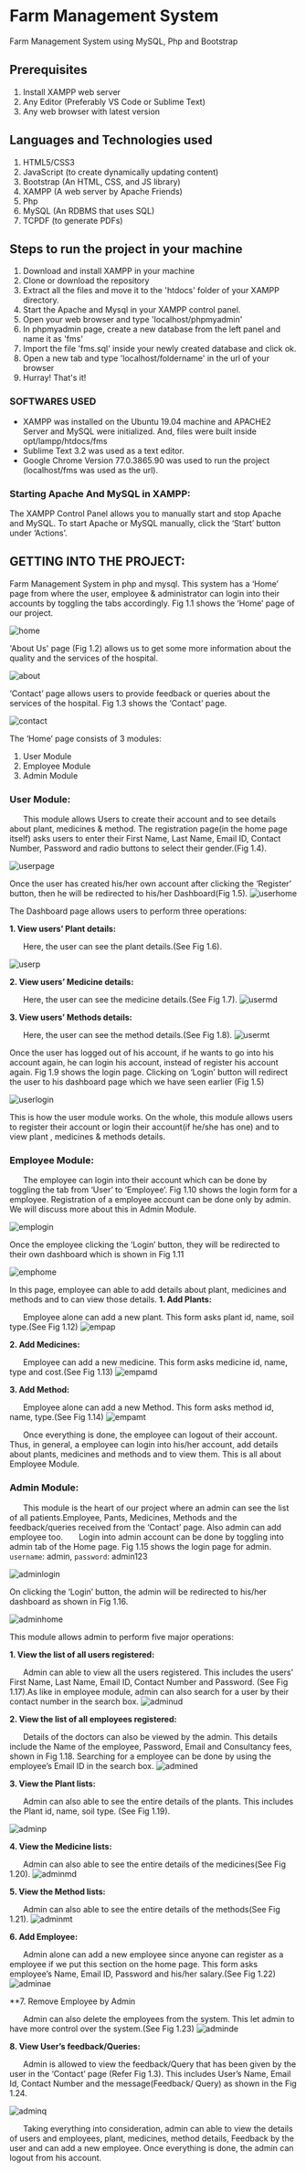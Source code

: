 # Farm Management System
Farm Management System using MySQL, Php and Bootstrap

## Prerequisites
1. Install XAMPP web server
2. Any Editor (Preferably VS Code or Sublime Text)
3. Any web browser with latest version

## Languages and Technologies used
1. HTML5/CSS3
2. JavaScript (to create dynamically updating content)
3. Bootstrap (An HTML, CSS, and JS library)
4. XAMPP (A web server by Apache Friends)
5. Php
6. MySQL (An RDBMS that uses SQL)
7. TCPDF (to generate PDFs)

## Steps to run the project in your machine
1. Download and install XAMPP in your machine
2. Clone or download the repository
3. Extract all the files and move it to the 'htdocs' folder of your XAMPP directory.
4. Start the Apache and Mysql in your XAMPP control panel.
5. Open your web browser and type 'localhost/phpmyadmin'
6. In phpmyadmin page, create a new database from the left panel and name it as 'fms'
7. Import the file 'fms.sql' inside your newly created database and click ok.
8. Open a new tab and type 'localhost/foldername' in the url of your browser
9. Hurray! That's it!
    
### SOFTWARES USED
  - XAMPP was installed on the Ubuntu 19.04 machine and APACHE2 Server and MySQL were initialized. And, files were built inside opt/lampp/htdocs/fms
  - Sublime Text 3.2 was used as a text editor.
  - Google Chrome Version 77.0.3865.90 was used to run the project (localhost/fms was used as the url).
  

### Starting Apache And MySQL in XAMPP:
  The XAMPP Control Panel allows you to manually start and stop Apache and MySQL. To start Apache or MySQL manually, click the ‘Start’ button under ‘Actions’.

## GETTING INTO THE PROJECT:
Farm Management System in php and mysql. This system has a ‘Home’ page from where the user, employee & administrator can login into their accounts by toggling the tabs accordingly. Fig 1.1 shows the ‘Home’ page of our project.

![home](https://user-images.githubusercontent.com/117649821/218290821-80ff14eb-afe4-4f07-8102-44e2e272a558.png)

'About Us' page (Fig 1.2)  allows us to get some more information about the quality and the services of the hospital.

![about](https://user-images.githubusercontent.com/117649821/218290889-45d32ed4-a1b7-4d22-8a97-3896ca2fdddb.png)

‘Contact’ page allows users to provide feedback or queries about the services of the hospital. Fig 1.3 shows the ‘Contact’ page.

![contact](https://user-images.githubusercontent.com/117649821/218290928-44fa0bd3-ef06-48b6-8d3b-c1ff696baa9f.png)

The ‘Home’ page consists of 3 modules:
1. User Module
2. Employee Module
3. Admin Module

### User Module:

  &nbsp; &nbsp; &nbsp; This module allows Users to create their account and to see details about plant, medicines & method.
  The registration page(in the home page itself) asks users to enter their First Name, Last Name, Email ID, Contact Number, Password and radio buttons to select their gender.(Fig 1.4).
  
![userpage](https://user-images.githubusercontent.com/117649821/218290959-33758287-8349-4393-ba22-7f49fc176713.png)

Once the user has created his/her own account after clicking the ‘Register’ button, then he will be redirected to his/her Dashboard(Fig 1.5).
![userhome](https://user-images.githubusercontent.com/117649821/218290967-db82a7ab-7112-47d5-a6ce-31b6a08341de.png)

The Dashboard page allows users to perform three operations:

**1. View users’ Plant details:**

  &nbsp; &nbsp; &nbsp; Here, the user can see the plant details.(See Fig 1.6).

![userp](https://user-images.githubusercontent.com/117649821/218290984-66301794-da08-4571-89e6-476de84ac552.png)

**2. View users’ Medicine details:**

  &nbsp; &nbsp; &nbsp; Here, the user can see the medicine details.(See Fig 1.7).
  ![usermd](https://user-images.githubusercontent.com/117649821/218291029-81b4ef33-8fa3-4b3e-b697-61e11904edc7.png)

  
**3. View users’ Methods details:**

  &nbsp; &nbsp; &nbsp; Here, the user can see the method details.(See Fig 1.8).
  ![usermt](https://user-images.githubusercontent.com/117649821/218291042-d1fc4427-c0c6-4010-8467-02eea1bc7266.png)


Once the user has logged out of his account, if he wants to go into his account again, he can login his account, instead of register his account again. Fig 1.9 shows the login page.
Clicking on ‘Login’ button will redirect the user to his dashboard page which we have seen earlier (Fig 1.5)

![userlogin](https://user-images.githubusercontent.com/117649821/218290997-f3720b87-fe39-4952-b60c-344d529947e9.png)

This is how the user module works. On the whole, this module allows users to register their account or login their account(if he/she has one) and to view plant , medicines & methods details.

### Employee Module:

  &nbsp; &nbsp; &nbsp; The employee can login into their account which can be done by toggling the tab from ‘User’ to ‘Employee’. Fig 1.10 shows the login form for a employee. Registration of a employee account can be done only by admin. We will discuss more about this in Admin Module.
  
![emplogin](https://user-images.githubusercontent.com/117649821/218291054-0dccc55b-839d-4078-82df-de71464ec61f.png)

Once the employee clicking the ‘Login’ button, they will be redirected to their own dashboard which is shown in Fig 1.11

![emphome](https://user-images.githubusercontent.com/117649821/218291056-d6db4245-cb97-4097-8025-4c89797ac4b0.png)

In this page, employee can able to add details about plant, medicines and methods and to can view those details. 
**1. Add Plants:**

  &nbsp; &nbsp; &nbsp; Employee alone can add a new plant. This form asks plant id, name, soil type.(See Fig 1.12)
  ![empap](https://user-images.githubusercontent.com/117649821/218301179-e29e6aed-7973-4afc-ad57-25901563718f.png)

**2. Add Medicines:**

  &nbsp; &nbsp; &nbsp; Employee can add a new medicine. This form asks medicine id, name, type and cost.(See Fig 1.13)
![empamd](https://user-images.githubusercontent.com/117649821/218301192-1783edb9-33f2-49e7-b8dc-37fca8833fe2.png)

**3. Add Method:**

  &nbsp; &nbsp; &nbsp; Employee alone can add a new Method. This form asks method id, name, type.(See Fig 1.14)
![empamt](https://user-images.githubusercontent.com/117649821/218301206-409bb8cf-c85d-4dba-a642-ec0031bf5428.png)

&nbsp; &nbsp; &nbsp; Once everything is done, the employee can logout of their account. Thus, in general, a employee can login into his/her account, add details about plants, medicines and methods and to view them. This is all about Employee Module.


### Admin Module:
   
   &nbsp; &nbsp; &nbsp; This module is the heart of our project where an admin can see the list of all patients.Employee, Pants, Medicines, Methods and the feedback/queries received from the ‘Contact’ page. Also admin can add employee too. 
  &nbsp; &nbsp; &nbsp; Login into admin account can be done by toggling into admin tab of the Home page. Fig 1.15 shows the login page for admin.
  &nbsp; &nbsp; &nbsp; `username`: admin, `password`: admin123

![adminlogin](https://user-images.githubusercontent.com/117649821/218291068-6ef400db-2593-4e1a-8354-23ba0410036f.png)

On clicking the ‘Login’ button, the admin will be redirected to his/her dashboard as shown in 
Fig 1.16.

![adminhome](https://user-images.githubusercontent.com/117649821/218291077-911aaf8b-087a-4585-ac4f-7406ead2a803.png)


This module allows admin to perform five major operations:

**1. View the list of all users registered:**

  &nbsp; &nbsp; &nbsp; Admin can able to view all the users registered. This includes the users’ First Name, Last Name, Email ID, Contact Number and Password. (See Fig 1.17).As like in employee module, admin can also search for a user by their contact number in the search box.
![adminud](https://user-images.githubusercontent.com/117649821/218291093-53aa5c7b-138b-4d9b-b810-b63060ff8673.png)

**2. View the list of all employees registered:**

  &nbsp; &nbsp; &nbsp; Details of the doctors can also be viewed by the admin. This details include the Name of the employee, Password, Email and Consultancy fees, shown in Fig 1.18. Searching for a employee can be done by using the employee’s Email ID in the search box.
![admined](https://user-images.githubusercontent.com/117649821/218291104-968e2a6d-5762-49a9-b744-e3003710da33.png)

**3. View the Plant lists:**

  &nbsp; &nbsp; &nbsp; Admin can also able to see the entire details of the plants. This includes the Plant id, name, soil type. (See Fig 1.19). 

  ![adminp](https://user-images.githubusercontent.com/117649821/218291116-e8a4a485-3d89-49c0-a2d4-54cb6bc5cb27.png)
  
**4. View the Medicine lists:**

  &nbsp; &nbsp; &nbsp; Admin can also able to see the entire details of the medicines(See Fig 1.20). 
  ![adminmd](https://user-images.githubusercontent.com/117649821/218291176-3bf4e453-ce7a-4a7f-936e-80e9e124f608.png)

**5. View the Method lists:**

  &nbsp; &nbsp; &nbsp; Admin can also able to see the entire details of the methods(See Fig 1.21). 
![adminmt](https://user-images.githubusercontent.com/117649821/218291184-b954e999-bf47-4270-91a6-8f0133575d3d.png)

**6. Add Employee:**

  &nbsp; &nbsp; &nbsp; Admin alone can add a new employee since anyone can register as a employee if we put this section on the home page. This form asks employee’s Name, Email ID, Password and his/her salary.(See Fig 1.22)
  ![adminae](https://user-images.githubusercontent.com/117649821/218291192-27bd1303-a2e4-4781-bfef-481f442b4ffa.png)
  
**7. Remove Employee by Admin

&nbsp; &nbsp; &nbsp; Admin can also delete the employees from the system. This let admin to have more control over the system.(See Fig 1.23)
![adminde](https://user-images.githubusercontent.com/117649821/218291202-087a1d1f-1cdb-42fe-9ffe-c5bc7e059bcd.png)

**8. View User’s feedback/Queries:**

  &nbsp; &nbsp; &nbsp; Admin is allowed to view the feedback/Query that has been given by the user in the ‘Contact’ page (Refer Fig 1.3). This includes User’s Name, Email Id, Contact Number and the message(Feedback/ Query) as shown in the Fig 1.24.
  
![adminq](https://user-images.githubusercontent.com/117649821/218291206-9680943d-3bf7-487d-b1a7-6704b83c2511.png)

  &nbsp; &nbsp; &nbsp; Taking everything into consideration, admin can able to view the details of users and employees, plant, medicines, method details, Feedback by the user and can add a new employee. Once everything is done, the admin can logout from his account.



